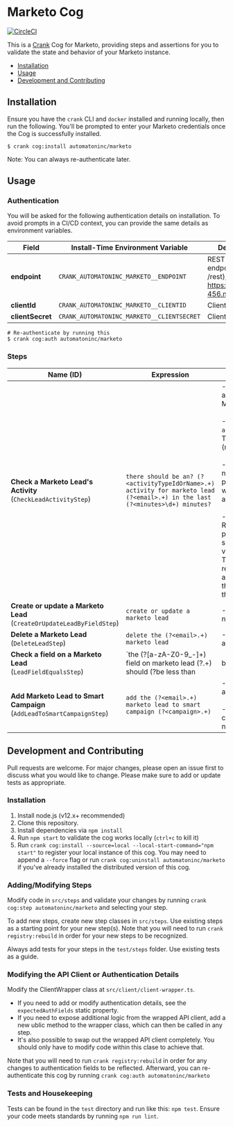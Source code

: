 # Marketo Cog

[![CircleCI](https://circleci.com/gh/run-crank/cog-marketo/tree/master.svg?style=svg)](https://circleci.com/gh/run-crank/cog-marketo/tree/master)

This is a [Crank][what-is-crank] Cog for Marketo, providing steps and
assertions for you to validate the state and behavior of your Marketo
instance.

* [Installation](#installation)
* [Usage](#usage)
* [Development and Contributing](#development-and-contributing)

## Installation

Ensure you have the `crank` CLI and `docker` installed and running locally,
then run the following.  You'll be prompted to enter your Marketo credentials
once the Cog is successfully installed.

```shell-session
$ crank cog:install automatoninc/marketo
```

Note: You can always re-authenticate later.

## Usage

### Authentication
<!-- authenticationDetails -->
You will be asked for the following authentication details on installation. To avoid prompts in a CI/CD context, you can provide the same details as environment variables.

| Field | Install-Time Environment Variable | Description |
| --- | --- | --- |
| **endpoint** | `CRANK_AUTOMATONINC_MARKETO__ENDPOINT` | REST API endpoint (without /rest), e.g. https://123-abc-456.mktorest.com |
| **clientId** | `CRANK_AUTOMATONINC_MARKETO__CLIENTID` | Client ID |
| **clientSecret** | `CRANK_AUTOMATONINC_MARKETO__CLIENTSECRET` | Client Secret |

```shell-session
# Re-authenticate by running this
$ crank cog:auth automatoninc/marketo
```
<!-- authenticationDetailsEnd -->

### Steps
<!-- stepDetails -->
| Name (ID) | Expression | Expected Data |
| --- | --- | --- |
| **Check a Marketo Lead's Activity**<br>(`CheckLeadActivityStep`) | `there should be an? (?<activityTypeIdOrName>.+) activity for marketo lead (?<email>.+) in the last (?<minutes>\d+) minutes?` | - `email`: The email address of the Marketo Lead <br><br>- `activityTypeIdOrName`: The activity type ID (number) or name <br><br>- `minutes`: The number of minutes prior to now to use when filtering the activity feed <br><br>- `withAttributes`: Represents additional parameters that should be used to validate an activity. The key in the object represents an attribute name and the value represents the expected value |
| **Create or update a Marketo Lead**<br>(`CreateOrUpdateLeadByFieldStep`) | `create or update a marketo lead` | - `lead`: A map of field names to field values |
| **Delete a Marketo Lead**<br>(`DeleteLeadStep`) | `delete the (?<email>.+) marketo lead` | - `email`: Lead's email address |
| **Check a field on a Marketo Lead**<br>(`LeadFieldEqualsStep`) | `the (?<field>[a-zA-Z0-9_-]+) field on marketo lead (?<email>.+) should (?<operator>be less than|be greater than|be|contain|not be|not contain) (?<expectation>.+)` | - `email`: Lead's email address <br><br>- `field`: Field name to check <br><br>- `operator`: Check Logic (be, not be, contain, not contain, be greater than, or be less than) <br><br>- `expectation`: Expected field value |
| **Add Marketo Lead to Smart Campaign**<br>(`AddLeadToSmartCampaignStep`) | `add the (?<email>.+) marketo lead to smart campaign (?<campaign>.+)` | - `email`: Lead's email address <br><br>- `campaign`: Smart campaign name or numeric id |
<!-- stepDetailsEnd -->

## Development and Contributing
Pull requests are welcome. For major changes, please open an issue first to
discuss what you would like to change. Please make sure to add or update tests
as appropriate.

### Installation

1. Install node.js (v12.x+ recommended)
2. Clone this repository.
3. Install dependencies via `npm install`
4. Run `npm start` to validate the cog works locally (`ctrl+c` to kill it)
5. Run `crank cog:install --source=local --local-start-command="npm start"` to
   register your local instance of this cog. You may need to append a `--force`
   flag or run `crank cog:uninstall automatoninc/marketo` if you've already
   installed the distributed version of this cog.

### Adding/Modifying Steps
Modify code in `src/steps` and validate your changes by running
`crank cog:step automatoninc/marketo` and selecting your step.

To add new steps, create new step classes in `src/steps`. Use existing steps as
a starting point for your new step(s). Note that you will need to run
`crank registry:rebuild` in order for your new steps to be recognized.

Always add tests for your steps in the `test/steps` folder. Use existing tests
as a guide.

### Modifying the API Client or Authentication Details
Modify the ClientWrapper class at `src/client/client-wrapper.ts`.

- If you need to add or modify authentication details, see the
  `expectedAuthFields` static property.
- If you need to expose additional logic from the wrapped API client, add a new
  ublic method to the wrapper class, which can then be called in any step.
- It's also possible to swap out the wrapped API client completely. You should
  only have to modify code within this clase to achieve that.

Note that you will need to run `crank registry:rebuild` in order for any
changes to authentication fields to be reflected. Afterward, you can
re-authenticate this cog by running `crank cog:auth automatoninc/marketo`

### Tests and Housekeeping
Tests can be found in the `test` directory and run like this: `npm test`.
Ensure your code meets standards by running `npm run lint`.

[what-is-crank]: https://crank.run?utm_medium=readme&utm_source=automatoninc%2Fmarketo
